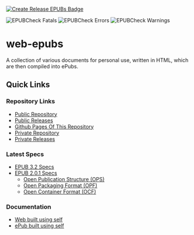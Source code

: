 [![Create Release EPUBs Badge](https://github.com/jayruin/web-epubs/workflows/Create%20Release%20EPUBs/badge.svg)](https://github.com/jayruin/web-epubs/actions?query=workflow%3A%22Create+Release+EPUBs%22)

![EPUBCheck Fatals](https://img.shields.io/badge/dynamic/json?label=EPUBCheck&prefix=Fatals%3A&query=fatals&url=https%3A%2F%2Fgithub.com%2Fjayruin%2Fweb-epubs%2Freleases%2Flatest%2Fdownload%2Fepubcheck.summary.json)
![EPUBCheck Errors](https://img.shields.io/badge/dynamic/json?label=EPUBCheck&prefix=Errors%3A&query=errors&url=https%3A%2F%2Fgithub.com%2Fjayruin%2Fweb-epubs%2Freleases%2Flatest%2Fdownload%2Fepubcheck.summary.json)
![EPUBCheck Warnings](https://img.shields.io/badge/dynamic/json?label=EPUBCheck&prefix=Warnings%3A&query=warnings&url=https%3A%2F%2Fgithub.com%2Fjayruin%2Fweb-epubs%2Freleases%2Flatest%2Fdownload%2Fepubcheck.summary.json)

# web-epubs

A collection of various documents for personal use, written in HTML, which are then compiled into ePubs.

## Quick Links

### Repository Links

- [Public Repository](https://github.com/jayruin/web-epubs)
- [Public Releases](https://github.com/jayruin/web-epubs/releases)
- [Github Pages Of This Repository](https://jayruin.github.io/web-epubs)
- [Private Repository](https://github.com/jayruin/web-epubs-private)
- [Private Releases](https://github.com/jayruin/web-epubs-private/releases)

### Latest Specs

- [EPUB 3.2 Specs](https://www.w3.org/publishing/epub3/epub-spec.html)
- [EPUB 2.0.1 Specs](http://idpf.org/epub/201)
    - [Open Publication Structure (OPS)](http://www.idpf.org/doc_library/epub/OPS_2.0.1_draft.htm)
    - [Open Packaging Format (OPF)](http://idpf.org/epub/20/spec/OPF_2.0.1_draft.htm)
    - [Open Container Format (OCF)](http://www.idpf.org/doc_library/epub/OCF_2.0.1_draft.doc)

### Documentation

- [Web built using self](https://jayruin.github.io/web-epubs/epub3/Documentation/OEBPS/_nav.xhtml)
- [ePub built using self](https://github.com/jayruin/web-epubs/releases/download/release-epub3/Documentation.epub3.epub)
